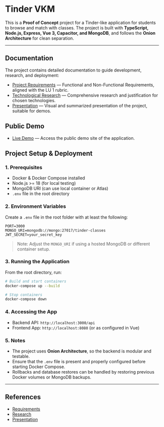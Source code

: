 # Tinder VKM

This is a **Proof of Concept** project for a Tinder-like application for students to browse and match with classes. The project is built with **TypeScript, Node.js, Express, Vue 3, Capacitor, and MongoDB**, and follows the **Onion Architecture** for clean separation.

---

## Documentation

The project contains detailed documentation to guide development, research, and deployment:

* [Project Requirements](./docs/requirements.md) — Functional and Non-Functional Requirements, aligned with the LU 1 rubric.
* [Technological Research](./docs/research.md) — Comprehensive research and justification for chosen technologies.
* [Presentation](./docs/presentation.md) — Visual and summarized presentation of the project, suitable for demos.

## Public Demo

* [Live Demo](https://vkm.kroon-en.nl/) — Access the public demo site of the application.


## Project Setup & Deployment

### 1. Prerequisites

* Docker & Docker Compose installed
* Node.js >= 18 (for local testing)
* MongoDB URI (can use local container or Atlas)
* `.env` file in the root directory

### 2. Environment Variables

Create a `.env` file in the root folder with at least the following:

```env
PORT=3000
MONGO_URI=mongodb://mongo:27017/tinder-classes
JWT_SECRET=your_secret_key
```

> Note: Adjust the `MONGO_URI` if using a hosted MongoDB or different container setup.

### 3. Running the Application

From the root directory, run:

```bash
# Build and start containers
docker-compose up --build

# Stop containers
docker-compose down
```

### 4. Accessing the App

* Backend API: `http://localhost:3000/api`
* Frontend App: `http://localhost:8080` (or as configured in Vue)

### 5. Notes

* The project uses **Onion Architecture**, so the backend is modular and testable.
* Ensure that the `.env` file is present and properly configured before starting Docker Compose.
* Rollbacks and database restores can be handled by restoring previous Docker volumes or MongoDB backups.

---

## References

* [Requirements](./docs/requirements.md)
* [Research](./docs/research.md)
* [Presentation](./docs/presentation.md)
